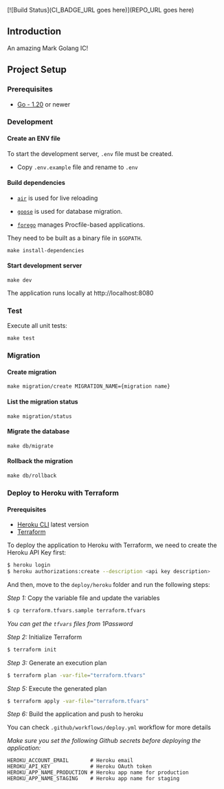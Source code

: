 [![Build Status](CI_BADGE_URL goes here)](REPO_URL goes here)

## Introduction

An amazing Mark Golang IC!

## Project Setup

### Prerequisites

- [Go - 1.20](https://golang.org/doc/go1.20) or newer

### Development

#### Create an ENV file

To start the development server, `.env` file must be created.

- Copy `.env.example` file and rename to `.env`

#### Build dependencies

- [`air`](https://github.com/cosmtrek/air) is used for live reloading

- [`goose`](https://github.com/pressly/goose) is used for database migration.

- [`forego`](https://github.com/ddollar/forego) manages Procfile-based applications.

They need to be built as a binary file in `$GOPATH`.


```make
make install-dependencies
```

#### Start development server

```make
make dev
```

The application runs locally at http://localhost:8080

### Test

Execute all unit tests:

```make
make test
```

### Migration

#### Create migration

```make
make migration/create MIGRATION_NAME={migration name}
```

#### List the migration status

```make
make migration/status
```

#### Migrate the database

```make
make db/migrate
```

#### Rollback the migration

```make
make db/rollback
```
### Deploy to Heroku with Terraform

#### Prerequisites

- [Heroku CLI](https://devcenter.heroku.com/articles/heroku-cli) latest version
- [Terraform](https://www.terraform.io/downloads.html)

To deploy the application to Heroku with Terraform, we need to create the Heroku API Key first:

```bash
$ heroku login
$ heroku authorizations:create --description <api key description>
```

And then, move to the `deploy/heroku` folder and run the following steps:

_Step 1:_ Copy the variable file and update the variables

```sh
$ cp terraform.tfvars.sample terraform.tfvars
```

*You can get the `tfvars` files from 1Password*

_Step 2:_ Initialize Terraform

```sh
$ terraform init
```

_Step 3:_ Generate an execution plan

```sh
$ terraform plan -var-file="terraform.tfvars"
```

_Step 5:_ Execute the generated plan

```sh
$ terraform apply -var-file="terraform.tfvars"
```

_Step 6:_ Build the application and push to heroku

You can check `.github/workflows/deploy.yml` workflow for more details

_Make sure you set the following Github secrets before deploying the application:_

```
HEROKU_ACCOUNT_EMAIL       # Heroku email
HEROKU_API_KEY             # Heroku OAuth token
HEROKU_APP_NAME_PRODUCTION # Heroku app name for production
HEROKU_APP_NAME_STAGING    # Heroku app name for staging
```
